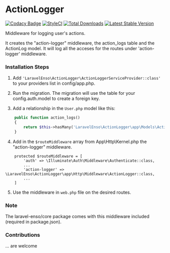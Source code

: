 # ActionLogger
[![Codacy Badge](https://api.codacy.com/project/badge/Grade/dc3819bf2c654b3d8dcaaed8898b214f)](https://www.codacy.com/app/laravel-enso/ActionLogger?utm_source=github.com&amp;utm_medium=referral&amp;utm_content=laravel-enso/ActionLogger&amp;utm_campaign=Badge_Grade)
[![StyleCI](https://styleci.io/repos/85554059/shield?branch=master)](https://styleci.io/repos/85554059)
[![Total Downloads](https://poser.pugx.org/laravel-enso/actionlogger/downloads)](https://packagist.org/packages/laravel-enso/actionlogger)
[![Latest Stable Version](https://poser.pugx.org/laravel-enso/actionlogger/version)](https://packagist.org/packages/laravel-enso/actionlogger)

Middleware for logging user's actions.

It creates the "action-logger" middleware, the action_logs table and the ActionLog model.
It will log all the acceses for the routes under 'action-logger' middleware.

### Installation Steps

1. Add `'LaravelEnso\ActionLogger\ActionLoggerServiceProvider::class'` to your providers list in config/app.php.

2. Run the migration. The migration will use the table for your config.auth.model to create a foreign key.

3. Add a relationship in the `User.php` model like this:

```php
    public function action_logs()
    {
        return $this->hasMany('LaravelEnso\ActionLogger\app\Models\ActionLog');
    }
```

4. Add in the `$routeMiddleware` array from App\Http\Kernel.php the "action-logger" middleware.

```
	protected $routeMiddleware = [
        'auth' => \Illuminate\Auth\Middleware\Authenticate::class,
        ...
		'action-logger' => \LaravelEnso\ActionLogger\app\Http\Middleware\ActionLogger::class,
		...
	]
```

5. Use the middleware in `web.php` file on the desired routes.

### Note

The laravel-enso/core package comes with this middleware included (required in package.json).

### Contributions

... are welcome